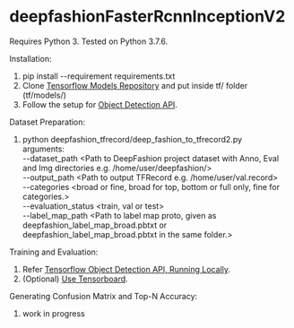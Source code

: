 # deepfashionFasterRcnnInceptionV2

Requires Python 3. Tested on Python 3.7.6.

Installation:
1. pip install --requirement requirements.txt
2. Clone [Tensorflow Models Repository](https://github.com/tensorflow/models) and put inside tf/ folder (tf/models/)
3. Follow the setup for [Object Detection API](https://github.com/tensorflow/models/tree/master/research/object_detection).

Dataset Preparation:
1. python deepfashion_tfrecord/deep_fashion_to_tfrecord2.py \
arguments:\
--dataset_path \<Path to DeepFashion project dataset with Anno, Eval and Img directories e.g. /home/user/deepfashion/\> \
--output_path \<Path to output TFRecord e.g. /home/user/val.record\> \
--categories \<broad or fine, broad for top, bottom or full only, fine for categories.\> \
--evaluation_status \<train, val or test\> \
--label_map_path \<Path to label map proto, given as deepfashion_label_map_broad.pbtxt or deepfashion_label_map_broad.pbtxt in the same folder.\>

Training and Evaluation:
1. Refer [Tensorflow Object Detection API, Running Locally](https://github.com/tensorflow/models/blob/master/research/object_detection/g3doc/running_locally.md#running-the-training-job).
2. (Optional) [Use Tensorboard](https://github.com/tensorflow/models/blob/master/research/object_detection/g3doc/running_locally.md#running-tensorboard).

Generating Confusion Matrix and Top-N Accuracy:
1. work in progress
